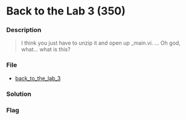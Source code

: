 # Back to the Lab 3 (350)

### Description
> I think you just have to unzip it and open up _main.vi. ... Oh god, what... what is this?

### File
* [back_to_the_lab_3](./File/back_to_the_lab_3.7z)

### Solution

### Flag
```

```